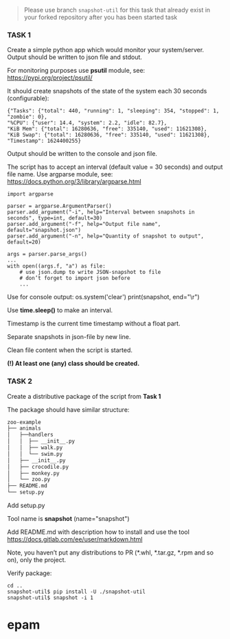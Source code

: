 >Please use branch ```snapshot-util``` for this task that already exist in your forked repository after you has been started task
### TASK 1
Create a simple python app which would monitor your system/server. Output should be written to json file and stdout.

For monitoring purposes use **psutil** module, see: https://pypi.org/project/psutil/ 

It should create snapshots of the state of the system each 30 seconds (configurable):

    {"Tasks": {"total": 440, "running": 1, "sleeping": 354, "stopped": 1, "zombie": 0},
    "%CPU": {"user": 14.4, "system": 2.2, "idle": 82.7},
    "KiB Mem": {"total": 16280636, "free": 335140, "used": 11621308},
    "KiB Swap": {"total": 16280636, "free": 335140, "used": 11621308},
    "Timestamp": 1624400255}

Output should be written to the console and  json file.

The script has to accept an interval (default value = 30 seconds) and output file name. Use argparse module, see: https://docs.python.org/3/library/argparse.html

    import argparse

    parser = argparse.ArgumentParser()
    parser.add_argument("-i", help="Interval between snapshots in seconds", type=int, default=30)
    parser.add_argument("-f", help="Output file name", default="snapshot.json")
    parser.add_argument("-n", help="Quantity of snapshot to output", default=20)

    args = parser.parse_args()
    ...
    with open((args.f, "a") as file:
	    # use json.dump to write JSON-snapshot to file
	    # don’t forget to import json before
	    ...
		
Use for console output:
    os.system('clear')
    print(snapshot, end="\r")

Use __time.sleep()__ to make an interval.

Timestamp is the current time timestamp without a float part.

Separate snapshots in json-file by new line.

Clean file content when the script is started.

**(!) At least one (any) class should be created.**

 
### TASK 2
Create a distributive package of the script from **Task 1**

The package should have similar structure:
```bash
zoo-example
├── animals
│   ├──handlers
│   │  ├── __init__.py
│   │  ├── walk.py
│   │  └── swim.py
│   ├── __init__.py
│   ├── crocodile.py
│   ├── monkey.py
│   └── zoo.py
├── README.md
└── setup.py
```

Add setup.py

Tool name is **snapshot** (name="snapshot")

Add README.md with description how to install and use the tool
https://docs.gitlab.com/ee/user/markdown.html	

Note, you haven’t put any distributions to PR (*.whl, *.tar.gz, *.rpm and so on), only the project.

Verify package:

    cd ..
    snapshot-util$ pip install -U ./snapshot-util
    snapshot-util$ snapshot -i 1
# epam
